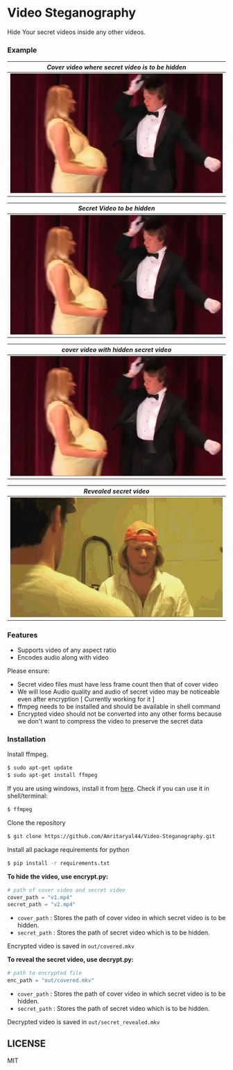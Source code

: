 # Video Steganography

Hide Your secret videos inside any other videos.
### Example
| *Cover video where secret video is to be hidden* |
|:--:| 
| ![Cover Video](img_md/v1.gif) |

| *Secret Video to be hidden* |
|:--:| 
| ![Secret Video](img_md/v1.gif) |

| *cover video with hidden secret video* |
|:--:| 
| ![Encrypted Video](img_md/encrypted.gif) |

| *Revealed secret video* |
|:--:| 
| ![Decrypted Video](img_md/revealed.gif) |

### Features

  - Supports video of any aspect ratio
  - Encodes audio along with video


Please ensure:
  - Secret video files must have less frame count then that of cover video
  - We will lose Audio quality and audio of secret video may be noticeable even after encryption [ Currently working for it ]
  - ffmpeg  needs to be installed and should be available in shell command
  - Encrypted video should not be converted into any other forms because we don't want to compress the video to preserve the secret data

### Installation

Install ffmpeg.

```sh
$ sudo apt-get update
$ sudo apt-get install ffmpeg
```
If you are using windows, install it from [here][ffmpeg]. 
Check if you can use it in shell/terminal:
```sh
$ ffmpeg 
```
Clone the repository
```sh
$ git clone https://github.com/Amritaryal44/Video-Steganography.git
```
Install all package requirements for python
```sh
$ pip install -r requirements.txt
```
**To hide the video, use encrypt.py:**
```python
# path of cover video and secret video
cover_path = "v1.mp4"
secret_path = "v2.mp4"
```
- ```cover_path``` : Stores the path of cover video in which secret video is to be hidden.
- ```secret_path``` : Stores the path of secret video which is to be hidden.

Encrypted video is saved in ```out/covered.mkv```

**To reveal the secret video, use decrypt.py:**
```python
# path to encrypted file
enc_path = "out/covered.mkv"
```
- ```cover_path``` : Stores the path of cover video in which secret video is to be hidden.
- ```secret_path``` : Stores the path of secret video which is to be hidden.

Decrypted video is saved in ```out/secret_revealed.mkv```

LICENSE
-------
MIT

   [art1]: <https://www.sciencedirect.com/science/article/abs/pii/S0925231218312608>
   [wiki]: <https://en.wikipedia.org/wiki/Steganography>
   [ffmpeg]: <https://ffmpeg.org>

